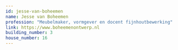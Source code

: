```yaml
---
id: jesse-van-boheemen
name: Jesse van Boheemen
profession: "Meubelmaker, vormgever en docent fijnhoutbewerking"
link: https://www.boheemenontwerp.nl
building_number: 3
house_number: 16
---
```


